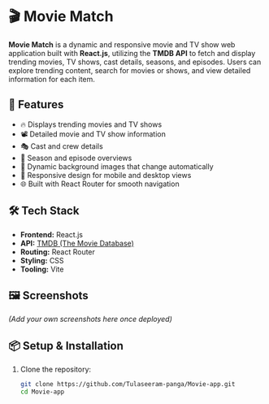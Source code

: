 # 🎬 Movie Match

**Movie Match** is a dynamic and responsive movie and TV show web application built with **React.js**, utilizing the **TMDB API** to fetch and display trending movies, TV shows, cast details, seasons, and episodes. Users can explore trending content, search for movies or shows, and view detailed information for each item.

## 🚀 Features

- 🔥 Displays trending movies and TV shows
- 📽️ Detailed movie and TV show information
- 🎭 Cast and crew details
- 📅 Season and episode overviews
- 🎨 Dynamic background images that change automatically
- 📱 Responsive design for mobile and desktop views
- 🌐 Built with React Router for smooth navigation

## 🛠️ Tech Stack

- **Frontend:** React.js
- **API:** [TMDB (The Movie Database)](https://www.themoviedb.org/documentation/api)
- **Routing:** React Router
- **Styling:** CSS
- **Tooling:** Vite

## 🖼️ Screenshots

*(Add your own screenshots here once deployed)*

## 📦 Setup & Installation

1. Clone the repository:

   ```bash
   git clone https://github.com/Tulaseeram-panga/Movie-app.git
   cd Movie-app
